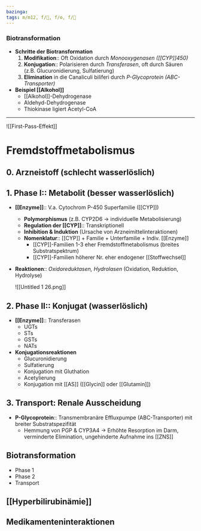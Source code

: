 ```yaml
---
bazinga: 
tags: m/m12, f/💩, f/⚙️, f/🧪
---
```

### Biotransformation 
- **Schritte der Biotransformation**
	1. **Modifikation**:: Oft Oxidation durch *Monooxygenasen ([[CYP]]450)*
	2. **Konjugation**:: Polarisieren durch *Transferasen*, oft durch Säuren (z.B. Glucuronidierung, Sulfatierung)
	3. **Elimination** in die Canaliculi biliferi durch *P-Glycoprotein (ABC-Transporter)*
- **Beispiel [[Alkohol]]**
	- [[Alkohol]]-Dehydrogenase
	- Aldehyd-Dehydrogenase
	- Thiokinase ligiert Acetyl-CoA

---
![[First-Pass-Effekt]]

# **Fremdstoffmetabolismus**

## 0. Arzneistoff (schlecht wasserlöslich)

## 1. **Phase I**:: Metabolit (besser wasserlöslich)

- **[[Enzyme]]**:: V.a. Cytochrom P-450 Superfamilie ([[CYP]])
    - **Polymorphismus** (z.B. CYP2D6 → individuelle Metabolisierung)
    - **Regulation der [[CYP]]**:: Transkriptionell
    - **Inhibition & Induktion** (Ursache von Arzneimittelinteraktionen)
    - **Nomenklatur**:: [[CYP]] + Familie + Unterfamilie + Indiv. [[Enzyme]]
        - [[CYP]]-Familien 1-3 eher Fremdstoffmetabolismus (breites Substratspektrum)
        - [[CYP]]-Familien höherer Nr. eher endogener [[Stoffwechsel]]
- **Reaktionen**:: *Oxidoreduktasen, Hydrolasen* (Oxidation, Reduktion, Hydrolyse)

    ![[Untitled 1 26.png]]

## 2. **Phase II**:: Konjugat (wasserlöslich)

- **[[Enzyme]]**:: Transferasen
    - UGTs
    - STs
    - GSTs
    - NATs
- **Konjugationsreaktionen**
    - Glucuronidierung
    - Sulfatierung
    - Konjugation mit Gluthation
    - Acetylierung
    - Konjugation mit [[AS]] ([[Glycin]] oder [[Glutamin]])

## 3. Transport: Renale Ausscheidung

- **P-Glycoprotein**:: Transmembranäre Effluxpumpe (ABC-Transporter) mit breiter Substratspezifität
    - Hemmung von PGP & CYP3A4 → Erhöhte Resorption im Darm, verminderte Elimination, ungehinderte Aufnahme ins [[ZNS]]

## Biotransformation

- Phase 1
- Phase 2
- Transport

## [[Hyperbilirubinämie]]

## Medikamenteninteraktionen

